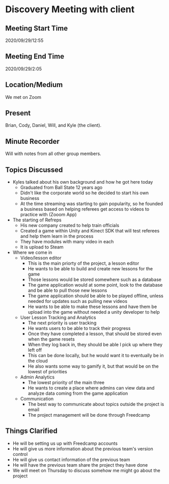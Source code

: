 # Discovery Meeting with client

## Meeting Start Time

2020/09/29/12:55

## Meeting End Time

2020/09/29/2:05

## Location/Medium

We met on Zoom

## Present

Brian, Cody, Daniel, Will, and Kyle (the client).

## Minute Recorder

Will with notes from all other group members.

## Topics Discussed
- Kyles talked about his own background and how he got here today
  - Graduated from Ball State 12 years ago
  - Didn't like the corporate world so he decided to start his own business
  - At the time streaming was starting to gain popularity, so he founded a business based on helping referees get access to videos to practice with (Zooom App)
- The starting of Refreps
  - His new company created to help train officials
  - Created a game within Unity and Kinect SDK that will test referees and help them learn in the process
  - They have modules with many video in each
  - It is upload to Steam 
- Where we come in
  - Video/lesson editor
    - This is the main priorty of the project, a lesson editor
    - He wants to be able to build and create new lessons for the game
    - Those lessons would be stored somewhere such as a database
    - The game application would at some point, look to the database and be able to pull those new lessons
    - The game application should be able to be played offline, unless needed for updates such as pulling new videos
    - He wants to be able to make these lessons and have them be upload into the game without needed a unity developer to help
  - User Lesson Tracking and Analytics
    - The next priority is user tracking
    - He wants users to be able to track their progress
    - Once they have completed a lesson, that should be stored even when the game resets
    - When they log back in, they should be able I pick up where they left off
    - This can be done locally, but he would want it to eventually be in the cloud
    - He also wants some way to gamify it, but that would be on the lowest of priorities
  - Admin Analytics
    - The lowest priority of the main three
    - He wants to create a place where admins can view data and analyze data coming from the game application
  - Communication
    - The best way to communicate about topics outside the project is email
    - The project management will be done through Freedcamp

## Things Clarified
- He will be setting us up with Freedcamp accounts
- He will give us more information about the previous team's version control
- He will give us contact information of the previous team
- He will have the previous team share the project they have done
- We will meet on Thursday to discuss somehow me might go about the project
